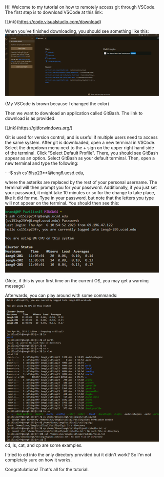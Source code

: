 Hi! Welcome to my tutorial on how to remotely access git through VSCode. The first step is to download VSCode at this link:

[Link}(https://code.visualstudio.com/download)

When you've finished downloading, you should see something like this:
![Image](Screenshot%202023-04-06%20113936.png)

(My VSCode is brown because I changed the color)

Then we want to download an application called GitBash. The link to download is as provided:

[Link}(https://gitforwindows.org/)

Git is used for version control, and is useful if multiple users need to access the same system.
After git is downloaded, open a new terminal in VSCode. Select the dropdown menu next to the + sign on the upper right hand side of the terminal. 
Click "Select Default Profile". There, you should see GitBash appear as an option. Select GitBash as your default terminal. Then, open a new terminal and 
type the following:

····$ ssh cs15lsp23**@ieng6.ucsd.edu, 

where the asteriks are replaced by the rest of your personal username. The terminal will then prompt you for your password. 
Additionally, if you just set your password, it might take 10 minutes or so for the change to take place, like it did for me.
Type in your password, but note that the letters you type will not appear on the terminal. You should then see this:
![Image](Screenshot%202023-04-06%20114027.png)

(Note, if this is your first time on the current OS, you may get a warning message)

Afterwards, you can play around with some commands:
![Image](Screenshot%202023-04-06%20114000.png)
cd, ls, cat, and cp are some examples.

I tried to cd into the only directory provided but it didn't work? So I'm not completely sure on how it works. 

Congratulations! That's all for the tutorial.


